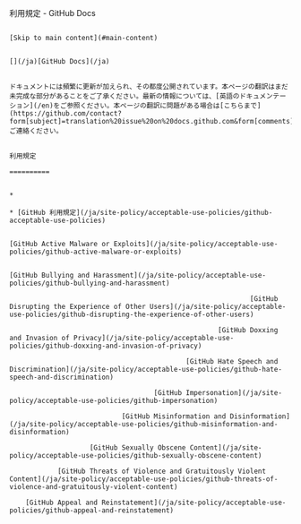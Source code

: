 利用規定 - GitHub Docs

                                                                                [Skip to main content](#main-content)

                                                                                [](/ja)[GitHub Docs](/ja)

                                                                                ドキュメントには頻繁に更新が加えられ、その都度公開されています。本ページの翻訳はまだ未完成な部分があることをご了承ください。最新の情報については、[英語のドキュメンテーション](/en)をご参照ください。本ページの翻訳に問題がある場合は[こちらまで](https://github.com/contact?form[subject]=translation%20issue%20on%20docs.github.com&form[comments]=)ご連絡ください。

                                                                                利用規定
                                                                                ==========

                                                                                *
                                                                                * [GitHub 利用規定](/ja/site-policy/acceptable-use-policies/github-acceptable-use-policies)

                                                                                [GitHub Active Malware or Exploits](/ja/site-policy/acceptable-use-policies/github-active-malware-or-exploits)

                                                                        [GitHub Bullying and Harassment](/ja/site-policy/acceptable-use-policies/github-bullying-and-harassment)

                                                                [GitHub Disrupting the Experience of Other Users](/ja/site-policy/acceptable-use-policies/github-disrupting-the-experience-of-other-users)

                                                        [GitHub Doxxing and Invasion of Privacy](/ja/site-policy/acceptable-use-policies/github-doxxing-and-invasion-of-privacy)

                                                [GitHub Hate Speech and Discrimination](/ja/site-policy/acceptable-use-policies/github-hate-speech-and-discrimination)

                                        [GitHub Impersonation](/ja/site-policy/acceptable-use-policies/github-impersonation)

                                [GitHub Misinformation and Disinformation](/ja/site-policy/acceptable-use-policies/github-misinformation-and-disinformation)

                        [GitHub Sexually Obscene Content](/ja/site-policy/acceptable-use-policies/github-sexually-obscene-content)

                [GitHub Threats of Violence and Gratuitously Violent Content](/ja/site-policy/acceptable-use-policies/github-threats-of-violence-and-gratuitously-violent-content)

        [GitHub Appeal and Reinstatement](/ja/site-policy/acceptable-use-policies/github-appeal-and-reinstatement)
